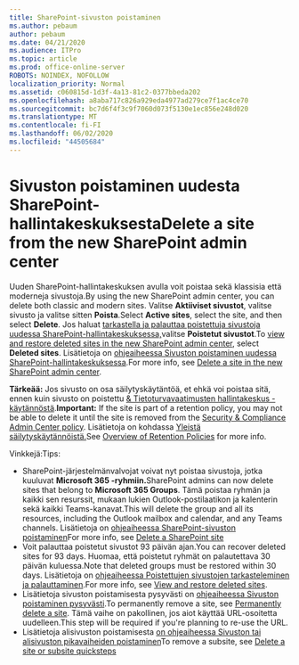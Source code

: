 ```yaml
---
title: SharePoint-sivuston poistaminen
ms.author: pebaum
author: pebaum
ms.date: 04/21/2020
ms.audience: ITPro
ms.topic: article
ms.prod: office-online-server
ROBOTS: NOINDEX, NOFOLLOW
localization_priority: Normal
ms.assetid: c060815d-1d3f-4a13-81c2-0377bbeda202
ms.openlocfilehash: a8aba717c826a929eda4977ad279ce7f1ac4ce70
ms.sourcegitcommit: bc7d6f4f3c9f7060d073f5130e1ec856e248d020
ms.translationtype: MT
ms.contentlocale: fi-FI
ms.lasthandoff: 06/02/2020
ms.locfileid: "44505684"
---
```

# <a name="delete-a-site-from-the-new-sharepoint-admin-center"></a><span data-ttu-id="4b933-102">Sivuston poistaminen uudesta SharePoint-hallintakeskuksesta</span><span class="sxs-lookup"><span data-stu-id="4b933-102">Delete a site from the new SharePoint admin center</span></span>

<span data-ttu-id="4b933-103">Uuden SharePoint-hallintakeskuksen avulla voit poistaa sekä klassisia että moderneja sivustoja.</span><span class="sxs-lookup"><span data-stu-id="4b933-103">By using the new SharePoint admin center, you can delete both classic and modern sites.</span></span> <span data-ttu-id="4b933-104">Valitse **Aktiiviset sivustot**, valitse sivusto ja valitse sitten **Poista**.</span><span class="sxs-lookup"><span data-stu-id="4b933-104">Select **Active sites**, select the site, and then select **Delete**.</span></span> <span data-ttu-id="4b933-105">Jos haluat [tarkastella ja palauttaa poistettuja sivustoja uudessa SharePoint-hallintakeskuksessa,](https://docs.microsoft.com/sharepoint/view-and-restore-deleted-sites-in-new-admin-center)valitse **Poistetut sivustot**.</span><span class="sxs-lookup"><span data-stu-id="4b933-105">To [view and restore deleted sites in the new SharePoint admin center](https://docs.microsoft.com/sharepoint/view-and-restore-deleted-sites-in-new-admin-center), select **Deleted sites**.</span></span> <span data-ttu-id="4b933-106">Lisätietoja on [ohjeaiheessa Sivuston poistaminen uudessa SharePoint-hallintakeskuksessa](https://docs.microsoft.com/sharepoint/delete-site-collection#delete-a-site-in-the-new-sharepoint-admin-center).</span><span class="sxs-lookup"><span data-stu-id="4b933-106">For more info, see [Delete a site in the new SharePoint admin center](https://docs.microsoft.com/sharepoint/delete-site-collection#delete-a-site-in-the-new-sharepoint-admin-center).</span></span>

<span data-ttu-id="4b933-107">**Tärkeää:** Jos sivusto on osa säilytyskäytäntöä, et ehkä voi poistaa sitä, ennen kuin sivusto on poistettu [ &amp; Tietoturvavaatimusten hallintakeskus -käytännöstä](https://protection.office.com/?rfr=AdminCenter#/homepage).</span><span class="sxs-lookup"><span data-stu-id="4b933-107">**Important:** If the site is part of a retention policy, you may not be able to delete it until the site is removed from the [Security &amp; Compliance Admin Center policy](https://protection.office.com/?rfr=AdminCenter#/homepage).</span></span> <span data-ttu-id="4b933-108">Lisätietoja on kohdassa [Yleistä säilytyskäytännöistä.](https://docs.microsoft.com/microsoft-365/compliance/retention-policies)</span><span class="sxs-lookup"><span data-stu-id="4b933-108">See [Overview of Retention Policies](https://docs.microsoft.com/microsoft-365/compliance/retention-policies) for more info.</span></span> 

<span data-ttu-id="4b933-109">Vinkkejä:</span><span class="sxs-lookup"><span data-stu-id="4b933-109">Tips:</span></span>
- <span data-ttu-id="4b933-110">SharePoint-järjestelmänvalvojat voivat nyt poistaa sivustoja, jotka kuuluvat **Microsoft 365 -ryhmiin.**</span><span class="sxs-lookup"><span data-stu-id="4b933-110">SharePoint admins can now delete sites that belong to **Microsoft 365 Groups**.</span></span> <span data-ttu-id="4b933-111">Tämä poistaa ryhmän ja kaikki sen resurssit, mukaan lukien Outlook-postilaatikon ja kalenterin sekä kaikki Teams-kanavat.</span><span class="sxs-lookup"><span data-stu-id="4b933-111">This will delete the group and all its resources, including the Outlook mailbox and calendar, and any Teams channels.</span></span> <span data-ttu-id="4b933-112">Lisätietoja on [ohjeaiheessa SharePoint-sivuston poistaminen](https://docs.microsoft.com/sharepoint/manage-sites-in-new-admin-center#delete-a-site)</span><span class="sxs-lookup"><span data-stu-id="4b933-112">For more info, see [Delete a SharePoint site](https://docs.microsoft.com/sharepoint/manage-sites-in-new-admin-center#delete-a-site)</span></span>
- <span data-ttu-id="4b933-113">Voit palauttaa poistetut sivustot 93 päivän ajan.</span><span class="sxs-lookup"><span data-stu-id="4b933-113">You can recover deleted sites for 93 days.</span></span> <span data-ttu-id="4b933-114">Huomaa, että poistetut ryhmät on palautettava 30 päivän kuluessa.</span><span class="sxs-lookup"><span data-stu-id="4b933-114">Note that deleted groups must be restored within 30 days.</span></span> <span data-ttu-id="4b933-115">Lisätietoja on [ohjeaiheessa Poistettujen sivustojen tarkasteleminen ja palauttaminen](https://docs.microsoft.com/sharepoint/view-and-restore-deleted-sites-in-new-admin-center).</span><span class="sxs-lookup"><span data-stu-id="4b933-115">For more info, see [View and restore deleted sites](https://docs.microsoft.com/sharepoint/view-and-restore-deleted-sites-in-new-admin-center).</span></span>
- <span data-ttu-id="4b933-116">Lisätietoja sivuston poistamisesta pysyvästi on [ohjeaiheessa Sivuston poistaminen pysyvästi](https://docs.microsoft.com/sharepoint/delete-site-collection#permanently-delete-a-site).</span><span class="sxs-lookup"><span data-stu-id="4b933-116">To permanently remove a site, see [Permanently delete a site](https://docs.microsoft.com/sharepoint/delete-site-collection#permanently-delete-a-site).</span></span> <span data-ttu-id="4b933-117">Tämä vaihe on pakollinen, jos aiot käyttää URL-osoitetta uudelleen.</span><span class="sxs-lookup"><span data-stu-id="4b933-117">This step will be required if you're planning to re-use the URL.</span></span> 
- <span data-ttu-id="4b933-118">Lisätietoja alisivuston poistamisesta [on ohjeaiheessa Sivuston tai alisivuston pikavaiheiden poistaminen](https://support.office.com/article/Delete-a-SharePoint-site-or-subsite-bc37b743-0cef-475e-9a8c-8fc4d40179fb#__bkmkshortcut)</span><span class="sxs-lookup"><span data-stu-id="4b933-118">To remove a subsite, see [Delete a site or subsite quicksteps](https://support.office.com/article/Delete-a-SharePoint-site-or-subsite-bc37b743-0cef-475e-9a8c-8fc4d40179fb#__bkmkshortcut)</span></span>

